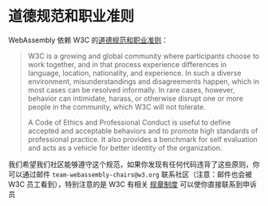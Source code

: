 # 道德规范和职业准则

WebAssembly 依赖 W3C 的[道德规范和职业准则][Code of Ethics and Professional Conduct]：

> W3C is a growing and global community where participants choose to work
> together, and in that process experience differences in language, location,
> nationality, and experience. In such a diverse environment, misunderstandings
> and disagreements happen, which in most cases can be resolved informally. In
> rare cases, however, behavior can intimidate, harass, or otherwise disrupt one
> or more people in the community, which W3C will not tolerate.
>
> A Code of Ethics and Professional Conduct is useful to define accepted and
> acceptable behaviors and to promote high standards of professional
> practice. It also provides a benchmark for self evaluation and acts as a
> vehicle for better identity of the organization.

我们希望我们社区能够遵守这个规范，如果你发现有任何代码违背了这些原则，你可以通过邮件 `team-webassembly-chairs@w3.org` 联系社区（注意：邮件也会被 W3C 员工看到），特别注意的是 W3C 有相关 [规章制度][procedures] 可以使你直接联系到申诉员

  [Code of Ethics and Professional Conduct]: https://www.w3.org/Consortium/cepc
  [procedures]: https://www.w3.org/Consortium/pwe/#Procedures
